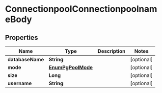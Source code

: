 # ConnectionpoolConnectionpoolnameBody

## Properties
Name | Type | Description | Notes
------------ | ------------- | ------------- | -------------
**databaseName** | **String** |  |  [optional]
**mode** | [**EnumPgPoolMode**](EnumPgPoolMode.md) |  |  [optional]
**size** | **Long** |  |  [optional]
**username** | **String** |  |  [optional]
